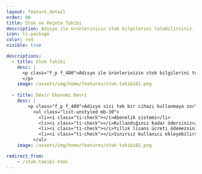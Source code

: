 ```yaml
---
layout: feature_detail
order: 90
title: Stok ve Reçete Takibi
description: Adisyo ile ürünlerinizin stok bilgilerini tutabilirsiniz. Eğer stokta kalmayan bir ürün sipariş olarak girilirse Adisyo sizi uyarır, böylece ürünün stoğunuzda kalmadığını anlarsınız. 
icon: ti-package
color: red
visible: true

descriptions: 
  - title: Stok Takibi
    desc: |
      <p class="f_p f_400">Adisyo ile ürünlerinizin stok bilgilerini tutabilirsiniz. Eğer stokta kalmayan bir ürün sipariş olarak girilirse Adisyo sizi uyarır, böylece ürünün stoğunuzda kalmadığını anlarsınız.  Doğrudan satışı yapılan ürünlerinize ait stok takibi dışında, reçete modülümüz sayesinde hammadde takibi de yapabilirsiniz.
      </p>
    image: /assets/img/home/features/stok-takibi01.png
  
  - title: Devir Ekonomi Devri
    desc: |
        <p class="f_p f_400">Adisyo sizi tek bir cihazı kullanmaya zorlamaz. Adisyo'yu kullanmak için pahalı bir lisans almanız gerekmez. Yıllık bakım ücreti ödemezsiniz. Abonelik sistemi sayesinde, kullandığınız kadar ödersiniz.</p>
          <ul class="list-unstyled mb-30">
            <li><i class="ti-check"></i>Abonelik sistemi</li>
            <li><i class="ti-check"></i>Kullandığınız kadar ödersiniz</li>
            <li><i class="ti-check"></i>Yıllık lisans ücreti ödemezsiniz</li>
            <li><i class="ti-check"></i>Sınırsız kullanıcı ekleyebilirsiniz</li>
          </ul>
    image: /assets/img/home/features/stok-takibi02.png

redirect_from:
    - /stok-takibi.html
---
```

